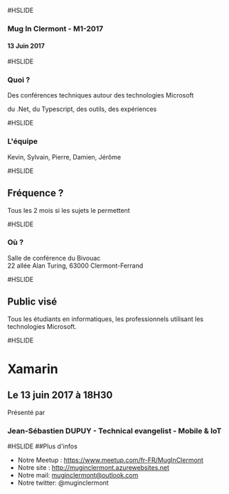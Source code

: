 #HSLIDE

### Mug In Clermont - M1-2017
#### 13 Juin 2017

#HSLIDE
### Quoi ?
Des conférences techniques autour des technologies Microsoft

du .Net, du Typescript, des outils, des expériences

#HSLIDE
### L'équipe
Kevin, Sylvain, Pierre, Damien, Jérôme

#HSLIDE
## Fréquence ?
Tous les 2 mois si les sujets le permettent

#HSLIDE
### Où ?
Salle de conférence du Bivouac <br />
22 allée Alan Turing, 63000 Clermont-Ferrand

#HSLIDE
## Public visé
Tous les étudiants en informatiques, les professionnels utilisant les technologies Microsoft.

#HSLIDE
# Xamarin 
## Le 13 juin 2017 à 18H30
Présenté par 
### Jean-Sébastien DUPUY - Technical evangelist - Mobile & IoT

#HSLIDE
##Plus d'infos
* Notre Meetup : https://www.meetup.com/fr-FR/MugInClermont
* Notre site : http://muginclermont.azurewebsites.net
* Notre mail: muginclermont@outlook.com
* Notre twitter: @muginclermont
